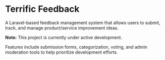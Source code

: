# Terrific Feedback

A Laravel-based feedback management system that allows users to submit, track, and manage product/service improvement ideas.

**Note:** This project is currently under active development.

Features include submission forms, categorization, voting, and admin moderation tools to help prioritize development efforts.
